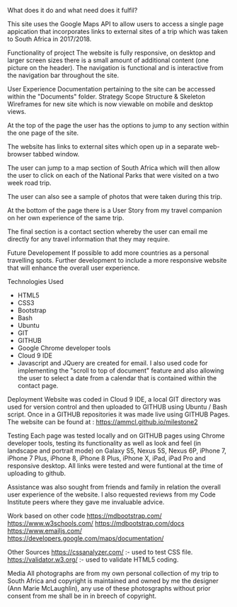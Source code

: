 What does it do and what need does it fulfil?

This site uses the Google Maps API to allow users to access a single page appication that incorporates links to external sites of a trip which was taken to South Africa in 2017/2018.

Functionality of project
The website is fully responsive, on desktop and larger screen sizes there is a small amount of additional content (one picture on the header).
The navigation is functional and is interactive from the navigation bar throughout the site.

User Experience
Documentation pertaining to the site can be accessed within the "Documents" folder.
Strategy
Scope
Structure & Skeleton
Wireframes for new site which is now viewable on mobile and desktop views.

At the top of the page the user has the options to jump to any section within the one page of the site.  

The website has links to external sites which open up in a separate web-browser tabbed window.

The user can jump to a map section of South Africa which will then allow the user to click on each of the National Parks that were visited on a two week road trip.

The user can also see a sample of photos that were taken during this trip.

At the bottom of the page there is a User Story from my travel companion on her own experience of the same trip.

The final section is a contact section whereby the user can email me directly for any travel information that they may require.

Future Developement
If possible to add more countries as a personal travelling spots.  Further development to include a more responsive website that will enhance the overall user experience.  

Technologies Used
- HTML5
- CSS3
- Bootstrap
- Bash
- Ubuntu
- GIT
- GITHUB
- Google Chrome developer tools
- Cloud 9 IDE
- Javascript and JQuery are created for email.  I also used code for implementing the "scroll to top of document" feature and also allowing the user to select a date from a calendar that is contained within the contact page.

Deployment
Website was coded in Cloud 9 IDE, a local GIT directory was used for version control and then uploaded to GITHUB using Ubuntu / Bash script. Once in a GITHUB repositories it was made live using GITHUB Pages. The website can be found at : https://ammcl.github.io/milestone2

Testing
Each page was tested locally and on GITHUB pages using Chrome developer tools, testing its functionality as well as look and feel (in landscape and portrait mode) on Galaxy S5, Nexus 5S, Nexus 6P, iPhone 7, iPhone 7 Plus, iPhone 8, iPhone 8 Plus, iPhone X, iPad, iPad Pro and responsive desktop. All links were tested and were funtional at the time of uploading to github.

Assistance was also sought from friends and family in relation the overall user experience of the website.  I also requested reviews from my Code Institute peers where they gave me invaluable advice.

Work based on other code
https://mdbootstrap.com/
https://www.w3schools.com/
https://mdbootstrap.com/docs
https://www.emailjs.com/
https://developers.google.com/maps/documentation/

Other Sources
https://cssanalyzer.com/ :- used to test CSS file.
https://validator.w3.org/ :- used to validate HTML5 coding.


Media
All photographs are from my own personal collection of my trip to South Africa and copyright is maintained and owned by me the designer (Ann Marie McLaughlin), any use of these photosgraphs without prior consent from me shall be in in breech of copyright.